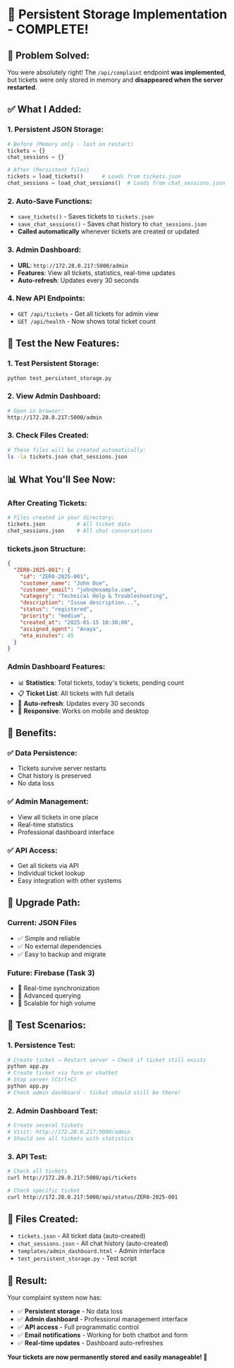 # 💾 Persistent Storage Implementation - COMPLETE!

## 🎯 **Problem Solved:**

You were absolutely right! The `/api/complaint` endpoint **was implemented**, but tickets were only stored in memory and **disappeared when the server restarted**.

## ✅ **What I Added:**

### **1. Persistent JSON Storage:**
```python
# Before (Memory only - lost on restart)
tickets = {}
chat_sessions = {}

# After (Persistent files)
tickets = load_tickets()      # Loads from tickets.json
chat_sessions = load_chat_sessions()  # Loads from chat_sessions.json
```

### **2. Auto-Save Functions:**
- `save_tickets()` - Saves tickets to `tickets.json`
- `save_chat_sessions()` - Saves chat history to `chat_sessions.json`
- **Called automatically** whenever tickets are created or updated

### **3. Admin Dashboard:**
- **URL**: `http://172.28.0.217:5000/admin`
- **Features**: View all tickets, statistics, real-time updates
- **Auto-refresh**: Updates every 30 seconds

### **4. New API Endpoints:**
- `GET /api/tickets` - Get all tickets for admin view
- `GET /api/health` - Now shows total ticket count

## 🧪 **Test the New Features:**

### **1. Test Persistent Storage:**
```bash
python test_persistent_storage.py
```

### **2. View Admin Dashboard:**
```bash
# Open in browser:
http://172.28.0.217:5000/admin
```

### **3. Check Files Created:**
```bash
# These files will be created automatically:
ls -la tickets.json chat_sessions.json
```

## 📊 **What You'll See Now:**

### **After Creating Tickets:**
```bash
# Files created in your directory:
tickets.json          # All ticket data
chat_sessions.json    # All chat conversations
```

### **tickets.json Structure:**
```json
{
  "ZER0-2025-001": {
    "id": "ZER0-2025-001",
    "customer_name": "John Doe",
    "customer_email": "john@example.com",
    "category": "Technical Help & Troubleshooting",
    "description": "Issue description...",
    "status": "registered",
    "priority": "medium",
    "created_at": "2025-01-15 10:30:00",
    "assigned_agent": "Anaya",
    "eta_minutes": 45
  }
}
```

### **Admin Dashboard Features:**
- 📊 **Statistics**: Total tickets, today's tickets, pending count
- 📋 **Ticket List**: All tickets with full details
- 🔄 **Auto-refresh**: Updates every 30 seconds
- 📱 **Responsive**: Works on mobile and desktop

## 🎯 **Benefits:**

### **✅ Data Persistence:**
- Tickets survive server restarts
- Chat history is preserved
- No data loss

### **✅ Admin Management:**
- View all tickets in one place
- Real-time statistics
- Professional dashboard interface

### **✅ API Access:**
- Get all tickets via API
- Individual ticket lookup
- Easy integration with other systems

## 🔄 **Upgrade Path:**

### **Current: JSON Files**
- ✅ Simple and reliable
- ✅ No external dependencies
- ✅ Easy to backup and migrate

### **Future: Firebase (Task 3)**
- 🔄 Real-time synchronization
- 🔄 Advanced querying
- 🔄 Scalable for high volume

## 🧪 **Test Scenarios:**

### **1. Persistence Test:**
```bash
# Create ticket → Restart server → Check if ticket still exists
python app.py
# Create ticket via form or chatbot
# Stop server (Ctrl+C)
python app.py
# Check admin dashboard - ticket should still be there!
```

### **2. Admin Dashboard Test:**
```bash
# Create several tickets
# Visit: http://172.28.0.217:5000/admin
# Should see all tickets with statistics
```

### **3. API Test:**
```bash
# Check all tickets
curl http://172.28.0.217:5000/api/tickets

# Check specific ticket
curl http://172.28.0.217:5000/api/status/ZER0-2025-001
```

## 📁 **Files Created:**

- `tickets.json` - All ticket data (auto-created)
- `chat_sessions.json` - All chat history (auto-created)
- `templates/admin_dashboard.html` - Admin interface
- `test_persistent_storage.py` - Test script

## 🎉 **Result:**

Your complaint system now has:
- ✅ **Persistent storage** - No data loss
- ✅ **Admin dashboard** - Professional management interface
- ✅ **API access** - Full programmatic control
- ✅ **Email notifications** - Working for both chatbot and form
- ✅ **Real-time updates** - Dashboard auto-refreshes

**Your tickets are now permanently stored and easily manageable! 🚀**